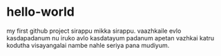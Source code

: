 # hello-world
my first github project
sirappu mikka sirappu.
vaazhkaile evlo kasdapadanum nu iruko avlo kasdatayum padanum apetan vazhkai
katru kodutha visayangalai nambe nahle seriya pana mudiyum.

